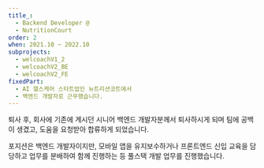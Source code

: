 ```yaml
---
title_:
  - Backend Developer @
  - NutritionCourt
order: 2
when: 2021.10 ~ 2022.10
subprojects:
  - welcoachV1_2
  - welcoachV2_BE
  - welcoachV2_FE
fixedPart:
  - AI 헬스케어 스타트업인 뉴트리션코트에서
  - 백엔드 개발자로 근무했습니다.
---
```


<span class="nw">퇴사 후, 회사에 기존에 계시던</span>
<span class="nw">시니어 백엔드 개발자분께서</span>
<span class="nw">퇴사하시게 되며 팀에 공백이 생겼고,</span>
<span class="nw">도움을 요청받아 합류하게 되었습니다.</span>

<span class="nw">포지션은 백엔드 개발자이지만,</span>
<span class="nw">모바일 앱을 유지보수하거나</span>
<span class="nw">프론트엔드 신입 교육을 담당하고</span>
<span class="nw">업무를 분배하여 함께 진행하는 등</span>
<span class="nw">풀스택 개발 업무를 진행했습니다.</span>
